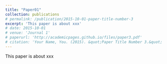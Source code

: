 ```yaml
---
title: "Paper01"
collection: publications
# permalink: /publication/2015-10-01-paper-title-number-3
excerpt: 'This paper is about xxx'
# date: 2015-10-01
# venue: 'Journal 1'
# paperurl: 'http://academicpages.github.io/files/paper3.pdf'
# citation: 'Your Name, You. (2015). &quot;Paper Title Number 3.&quot; <i>Journal 1</i>. 1(3).'
---
```

This paper is about xxx

